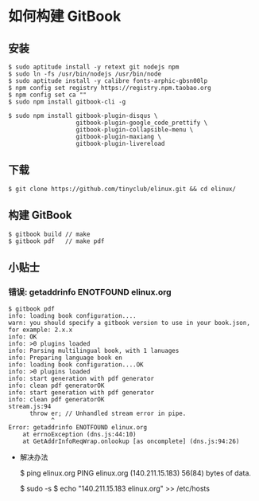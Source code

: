
# 如何构建 GitBook

## 安装

    $ sudo aptitude install -y retext git nodejs npm
    $ sudo ln -fs /usr/bin/nodejs /usr/bin/node
    $ sudo aptitude install -y calibre fonts-arphic-gbsn00lp
    $ npm config set registry https://registry.npm.taobao.org
    $ npm config set ca ""
    $ sudo npm install gitbook-cli -g

    $ sudo npm install gitbook-plugin-disqus \
                       gitbook-plugin-google_code_prettify \
                       gitbook-plugin-collapsible-menu \
                       gitbook-plugin-maxiang \
                       gitbook-plugin-livereload

## 下载

    $ git clone https://github.com/tinyclub/elinux.git && cd elinux/

## 构建 GitBook

    $ gitbook build // make
    $ gitbook pdf   // make pdf

## 小贴士

### 错误: getaddrinfo ENOTFOUND elinux.org

    $ gitbook pdf
    info: loading book configuration....
    warn: you should specify a gitbook version to use in your book.json, for example: 2.x.x
    info: OK
    info: >0 plugins loaded
    info: Parsing multilingual book, with 1 lanuages
    info: Preparing language book en
    info: loading book configuration....OK
    info: >0 plugins loaded
    info: start generation with pdf generator
    info: clean pdf generatorOK
    info: start generation with pdf generator
    info: clean pdf generatorOK
    stream.js:94
          throw er; // Unhandled stream error in pipe.
                ^
    Error: getaddrinfo ENOTFOUND elinux.org
        at errnoException (dns.js:44:10)
        at GetAddrInfoReqWrap.onlookup [as oncomplete] (dns.js:94:26)

* 解决办法

	$ ping elinux.org
	PING elinux.org (140.211.15.183) 56(84) bytes of data.

	$ sudo -s
	$ echo "140.211.15.183 elinux.org" >> /etc/hosts
